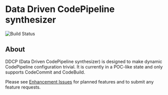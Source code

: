 # Data Driven CodePipeline synthesizer

![Build Status](https://codebuild.us-west-1.amazonaws.com/badges?uuid=eyJlbmNyeXB0ZWREYXRhIjoiMUF1RlhoSGcxWVJQaEVBaWI3S0JadUlaUlVHTnQvQngrYVBLZjMzQnNLenlNZ3p5OFYrb0dGWExYZXMyR3RDUEJybGFnNVRXRWN6VFJSM0RBZUxYYy8wPSIsIml2UGFyYW1ldGVyU3BlYyI6Im0xVGw0TURlS2REaGoxUG0iLCJtYXRlcmlhbFNldFNlcmlhbCI6MX0%3D&branch=master)

About
-----
DDCP (Data Driven CodePipeline synthesizer) is designed to make dynamic CodePipeline
configuration trivial. It is currently in a POC-like state and only supports CodeCommit and CodeBuild.

Please see [Enhancement Issues](https://github.com/curquhart/ddcp/labels/enhancement) for planned features and to
submit any feature requests.